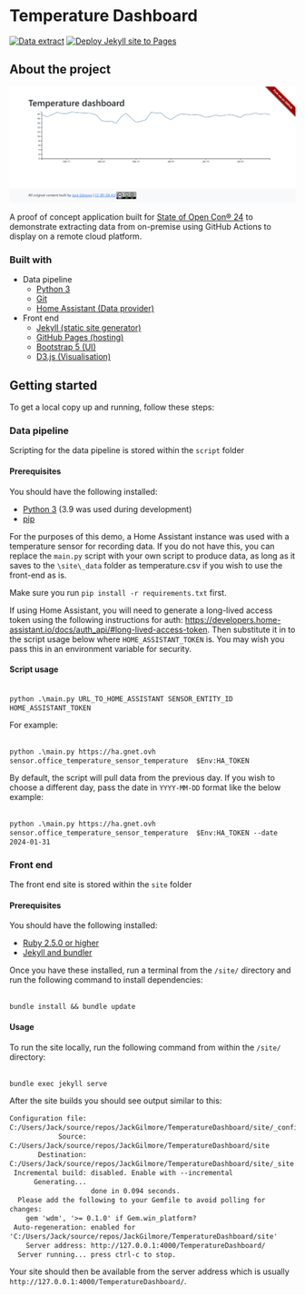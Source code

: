 # Temperature Dashboard

[![Data extract](https://github.com/JackGilmore/TemperatureDashboard/actions/workflows/data_extract.yml/badge.svg)](https://github.com/JackGilmore/TemperatureDashboard/actions/workflows/data_extract.yml)
[![Deploy Jekyll site to Pages](https://github.com/JackGilmore/TemperatureDashboard/actions/workflows/jekyll.yml/badge.svg)](https://github.com/JackGilmore/TemperatureDashboard/actions/workflows/jekyll.yml)

## About the project

![A screenshot of the Temperature Dashboard website showing a graph of temperatures](.github/screenshot.png)

A proof of concept application built for [State of Open Con® 24](https://stateofopencon.com/) to demonstrate extracting data from on-premise using GitHub Actions to display on a remote cloud platform.

### Built with
- Data pipeline
    - [Python 3](https://www.python.org/)
    - [Git](https://git-scm.com/)
    - [Home Assistant (Data provider)](https://www.home-assistant.io/)
- Front end
    - [Jekyll (static site generator)](https://jekyllrb.com/)
    - [GitHub Pages (hosting)](https://pages.github.com/)
    - [Bootstrap 5 (UI)](https://getbootstrap.com/)
    - [D3.js (Visualisation)](https://d3js.org/)

## Getting started
To get a local copy up and running, follow these steps:

### Data pipeline

Scripting for the data pipeline is stored within the `script` folder

#### Prerequisites

You should have the following installed:
- [Python 3](https://www.python.org/) (3.9 was used during development)
- [pip](https://pypi.org/project/pip/)

For the purposes of this demo, a Home Assistant instance was used with a temperature sensor for recording data. If you do not have this, you can replace the `main.py` script with your own script to produce data, as long as it saves to the `\site\_data` folder as temperature.csv if you wish to use the front-end as is.

Make sure you run `pip install -r requirements.txt` first.

If using Home Assistant, you will need to generate a long-lived access token using the following instructions for auth: https://developers.home-assistant.io/docs/auth_api/#long-lived-access-token. Then substitute it in to the script usage below where `HOME_ASSISTANT_TOKEN` is. You may wish you pass this in an environment variable for security.

#### Script usage

```shell

python .\main.py URL_TO_HOME_ASSISTANT SENSOR_ENTITY_ID HOME_ASSISTANT_TOKEN

```

For example:

```shell

python .\main.py https://ha.gnet.ovh sensor.office_temperature_sensor_temperature  $Env:HA_TOKEN

```

By default, the script will pull data from the previous day. If you wish to choose a different day, pass the date in `YYYY-MM-DD` format like the below example:

```shell

python .\main.py https://ha.gnet.ovh sensor.office_temperature_sensor_temperature  $Env:HA_TOKEN --date 2024-01-31

```

### Front end

The front end site is stored within the `site` folder

#### Prerequisites

You should have the following installed: 
- [Ruby 2.5.0 or higher](https://www.ruby-lang.org/en/)
- [Jekyll and bundler](https://jekyllrb.com/docs/)

Once you have these installed, run a terminal from the `/site/` directory and run the following command to install dependencies:

```shell

bundle install && bundle update

```

#### Usage

To run the site locally, run the following command from within the `/site/` directory:

```shell

bundle exec jekyll serve

```

After the site builds you should see output similar to this:

```shell
Configuration file: C:/Users/Jack/source/repos/JackGilmore/TemperatureDashboard/site/_config.yml
            Source: C:/Users/Jack/source/repos/JackGilmore/TemperatureDashboard/site
       Destination: C:/Users/Jack/source/repos/JackGilmore/TemperatureDashboard/site/_site
 Incremental build: disabled. Enable with --incremental
      Generating...
                    done in 0.094 seconds.
  Please add the following to your Gemfile to avoid polling for changes:
    gem 'wdm', '>= 0.1.0' if Gem.win_platform?
 Auto-regeneration: enabled for 'C:/Users/Jack/source/repos/JackGilmore/TemperatureDashboard/site'
    Server address: http://127.0.0.1:4000/TemperatureDashboard/
  Server running... press ctrl-c to stop.
```

Your site should then be available from the server address which is usually `http://127.0.0.1:4000/TemperatureDashboard/`.
